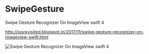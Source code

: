 # SwipeGesture

Swipe Gesture Recognizer On ImageView swift 4 

http://iosrevisited.blogspot.in/2017/11/swipe-gesture-recognizer-on-imageview-swift.html

![Swipe Gesture Recognizer On ImageView swift 4](https://2.bp.blogspot.com/--JMQRyLOfAw/WgROTr3RUnI/AAAAAAAAD3Y/P1-Yau5fa84xh_4XY5ltz0ON-u_CBOePwCLcBGAs/s400/Swipe%2BGesture.gif "Optional title")
